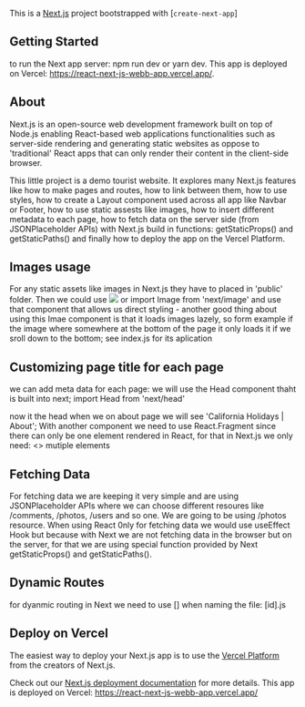 This is a [Next.js](https://nextjs.org/) project bootstrapped with [`create-next-app`]

## Getting Started
to run the Next app server:
npm run dev
or
yarn dev.
This app is deployed on Vercel: https://react-next-js-webb-app.vercel.app/.



## About
Next.js is an open-source web development framework built on top of Node.js enabling React-based web applications functionalities such 
as server-side rendering and generating static websites as oppose to 'traditional' React apps that can only render their content in the client-side browser.

This little project is a demo tourist website. It explores many Next.js features like how to make pages and routes, how to link between them, how to use styles, how to create a Layout 
component used across all app like Navbar or Footer, how to use static assests like images, how to insert different metadata to each page, how to fetch data on the server side (from JSONPlaceholder APIs) with Next.js build in functions: getStaticProps() and getStaticPaths() and finally how to deploy the app on
the Vercel Platform.

## Images usage
 For any static assets like images in Next.js they have to placed in 'public' folder. 
 Then we could use <img src="public/kkkk"> or import Image from 'next/image'
 and use that component that allows us direct styling - another
 good thing about using this Imae component is that it loads images lazely, so form example if the image where somewhere at the bottom of the page it only loads it if we sroll down to the bottom; 
    see index.js for its aplication

## Customizing page title for each page
we can add meta data for each page:
we will use the Head component thaht is built into next;
import Head from 'next/head'
<Head>
<title>California Holidays | About</title>
<meta name="keywords" content="about"/>
</Head>
now it the head when we on about page we will see 'California Holidays | About';
With another component we need to use React.Fragment since there can only be one element rendered in React, for that in Next.js we only need: 
<>
mutiple elements
</>

## Fetching Data
For fetching data we are keeping it very simple and are using JSONPlaceholder APIs where we can choose different resoures like /comments, /photos, /users and so one. We are going to be using
/photos resource. 
When using React 0nly for fetching data we would use useEffect Hook but because with Next we are not fetching data in the browser but on the server, for that we are using special function provided by Next getStaticProps() and getStaticPaths().

## Dynamic Routes
for dyanmic routing in Next we need to use [] when naming the file: [id].js

## Deploy on Vercel

The easiest way to deploy your Next.js app is to use the [Vercel Platform](https://vercel.com/import?utm_medium=default-template&filter=next.js&utm_source=create-next-app&utm_campaign=create-next-app-readme) from the creators of Next.js.

Check out our [Next.js deployment documentation](https://nextjs.org/docs/deployment) for more details.
This app is deployed on Vercel: https://react-next-js-webb-app.vercel.app/